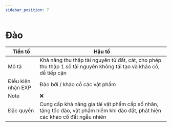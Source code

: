 ```yaml
---
sidebar_position: 7
---
```


# Đào
| Tiền tố   | Hậu tố    |
| ------- | -------- |
| Mô tả | Khả năng thu thập tài nguyên từ đất, cát, cho phép thu thập 1 số tài nguyên không tái tạo và khảo cổ, dễ tiếp cận |
| Điều kiện nhận EXP | Đào bới / khảo cổ các vật phẩm |
| Note | ❌ |
| Đặc quyền | Cung cấp khả năng gia tài vật phẩm cấp số nhân, tăng tốc đào, vật phẩm hiếm khi đào đất, phát hiện các khảo cổ đất ngẫu nhiên |